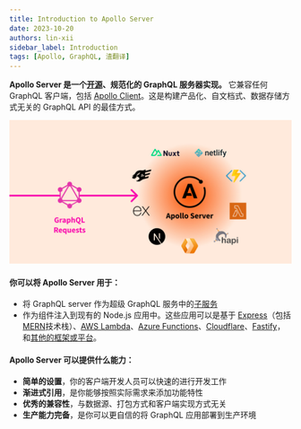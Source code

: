 ```yaml
---
title: Introduction to Apollo Server
date: 2023-10-20
authors: lin-xii
sidebar_label: Introduction
tags: [Apollo, GraphQL, 渣翻译]
---
```


**Apollo Server 是一个[开源](https://github.com/apollographql/apollo-server)、规范化的 GraphQL 服务器实现。** 它兼容任何 GraphQL 客户端，包括 [Apollo Client](https://www.apollographql.com/docs/react)。这是构建产品化、自文档式、数据存储方式无关的 GraphQL API 的最佳方式。

![这是图片](./image/introduction.jpg "Apollo Server")

#### 你可以将 Apollo Server 用于：

- 将 GraphQL server 作为超级 GraphQL 服务中的[子服务](https://www.apollographql.com/docs/apollo-server/using-federation/apollo-subgraph-setup)
- 作为组件注入到现有的 Node.js 应用中。这些应用可以是基于 [Express](https://www.apollographql.com/docs/apollo-server/api/express-middleware)（包括[MERN](https://www.apollographql.com/docs/apollo-server/integrations/mern)技术栈）、[AWS Lambda](https://www.npmjs.com/package/@as-integrations/aws-lambda)、[Azure Functions](https://www.npmjs.com/package/@as-integrations/azure-functions)、[Cloudflare](https://www.npmjs.com/package/@as-integrations/cloudflare-workers)、[Fastify](https://www.npmjs.com/package/@as-integrations/fastify)，和[其他的框架或平台](https://www.apollographql.com/docs/apollo-server/integrations/integration-index)。

#### Apollo Server 可以提供什么能力：

- **简单的设置**，你的客户端开发人员可以快速的进行开发工作
- **渐进式引用**，是你能够按照实际需求来添加功能特性
- **优秀的兼容性**，与数据源、打包方式和客户端实现方式无关
- **生产能力完备**，是你可以更自信的将 GraphQL 应用部署到生产环境
